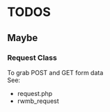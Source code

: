# TODOS

## Maybe
### Request Class 
To grab POST and GET form data  
See:  
- request.php
- rwmb_request